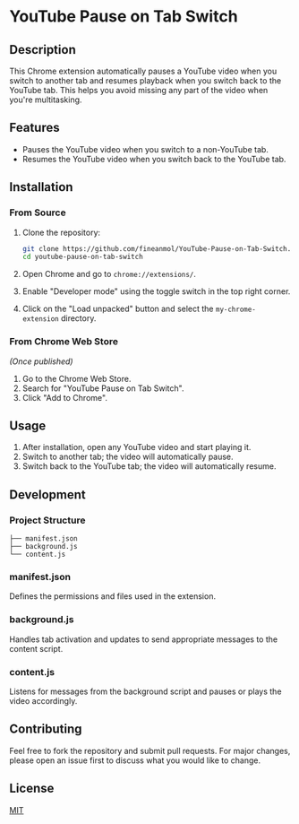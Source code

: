 # YouTube Pause on Tab Switch

## Description
This Chrome extension automatically pauses a YouTube video when you switch to another tab and resumes playback when you switch back to the YouTube tab. This helps you avoid missing any part of the video when you're multitasking.

## Features
- Pauses the YouTube video when you switch to a non-YouTube tab.
- Resumes the YouTube video when you switch back to the YouTube tab.

## Installation

### From Source
1. Clone the repository:
    ```sh
    git clone https://github.com/fineanmol/YouTube-Pause-on-Tab-Switch.git
    cd youtube-pause-on-tab-switch
    ```
2. Open Chrome and go to `chrome://extensions/`.

3. Enable "Developer mode" using the toggle switch in the top right corner.

4. Click on the "Load unpacked" button and select the `my-chrome-extension` directory.

### From Chrome Web Store
*(Once published)*

1. Go to the Chrome Web Store.
2. Search for "YouTube Pause on Tab Switch".
3. Click "Add to Chrome".

## Usage
1. After installation, open any YouTube video and start playing it.
2. Switch to another tab; the video will automatically pause.
3. Switch back to the YouTube tab; the video will automatically resume.

## Development
### Project Structure

```my-chrome-extension/
├── manifest.json
├── background.js
└── content.js
```

### manifest.json
Defines the permissions and files used in the extension.

### background.js
Handles tab activation and updates to send appropriate messages to the content script.

### content.js
Listens for messages from the background script and pauses or plays the video accordingly.

## Contributing
Feel free to fork the repository and submit pull requests. For major changes, please open an issue first to discuss what you would like to change.

## License
[MIT](https://choosealicense.com/licenses/mit/)
